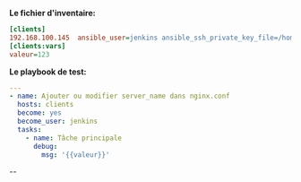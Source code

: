 **Le fichier d'inventaire:** 

``` ini
[clients]
192.168.100.145  ansible_user=jenkins ansible_ssh_private_key_file=/home/jenkins/.ssh/id_rsa
[clients:vars]
valeur=123
```
**Le playbook de test:**

``` yml
---
- name: Ajouter ou modifier server_name dans nginx.conf
  hosts: clients
  become: yes
  become_user: jenkins
  tasks:
    - name: Tâche principale
      debug:
        msg: '{{valeur}}'


```






--
